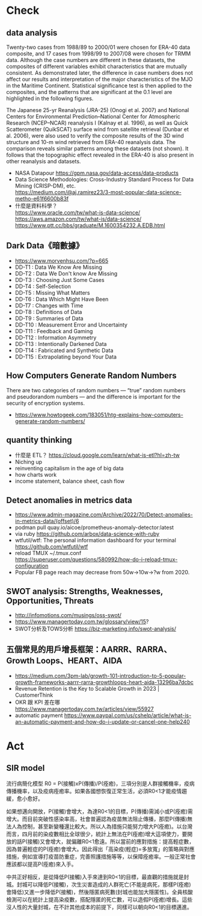 # Check
## data analysis
Twenty-two cases from 1988/89 to 2000/01 were chosen for ERA-40 data composite, and 17 cases from 1998/99 to 2007/08 were chosen for TRMM data. Although the case numbers are different in these datasets, the composites of different variables exhibit characteristics that are mutually consistent. As demonstrated later, the difference in case numbers does not affect our results and interpretation of the major characteristics of the MJO in the Maritime Continent. Statistical significance test is then applied to the composites, and the patterns that are significant at the 0.1 level are highlighted in the following figures.

The Japanese 25-yr Reanalysis (JRA-25) (Onogi et al. 2007) and National Centers for Environmental Prediction–National Center for Atmospheric Research (NCEP–NCAR) reanalysis I (Kalnay et al. 1996), as well as Quick Scatterometer (QuikSCAT) surface wind from satellite retrieval (Dunbar et al. 2006), were also used to verify the composite results of the 3D wind structure and 10-m wind retrieved from ERA-40 reanalysis data. The comparison reveals similar patterns among these datasets (not shown). It follows that the topographic effect revealed in the ERA-40 is also present in other reanalysis and datasets.
 - NASA Datapour https://gpm.nasa.gov/data-access/data-products
 - Data Science Methodologies: Cross-Industry Standard Process for Data Mining (CRISP-DM), etc.
<br> https://medium.com/@aj.ramirez23/3-most-popular-data-science-metho-e61f6600b83f
 - 什麼是資料科學？
<br> https://www.oracle.com/tw/what-is-data-science/
<br> https://aws.amazon.com/tw/what-is/data-science/
<br> https://www.ptt.cc/bbs/graduate/M.1600354232.A.EDB.html

## Dark Data《暗數據》
 - https://www.morvenhsu.com/?p=665
 - DD-T1 : Data We Know Are Missing
 - DD-T2 : Data We Don't know Are Missing
 - DD-T3 : Choosing Just Some Cases
 - DD-T4 : Self-Selection 
 - DD-T5 : Missing What Matters
 - DD-T6 : Data Which Might Have Been
 - DD-T7 : Changes with Time
 - DD-T8 : Definitions of Data
 - DD-T9 : Summaries of Data
 - DD-T10 : Measurement Error and Uncertainty
 - DD-T11 : Feedback and Gaming
 - DD-T12 : Information Asymmetry
 - DD-T13 : Intentionally Darkened Data
 - DD-T14 : Fabricated and Synthetic Data
 - DD-T15 : Extrapolating beyond Your Data
## How Computers Generate Random Numbers
There are two categories of random numbers — “true” random numbers and pseudorandom numbers — and the difference is important for the security of encryption systems.
 - https://www.howtogeek.com/183051/htg-explains-how-computers-generate-random-numbers/
## quantity thinking 
 - 什麼是 ETL？ https://cloud.google.com/learn/what-is-etl?hl=zh-tw
 - Niching up
 - reinventing capitalism in the age of big data
 - how charts work
 - income statement,  balance sheet,  cash flow
## Detect anomalies in metrics data
 - https://www.admin-magazine.com/Archive/2022/70/Detect-anomalies-in-metrics-data/(offset)/6
 - podman pull quay.io/aicoe/prometheus-anomaly-detector:latest
 - via ruby https://github.com/arbox/data-science-with-ruby
 - wtfutil/wtf: The personal information dashboard for your terminal https://github.com/wtfutil/wtf
 - reload TMUX ~/.tmux.conf https://superuser.com/questions/580992/how-do-i-reload-tmux-configuration
 - Popular FB page reach may decrease from 50w->10w->?w from 2020.
## SWOT analysis: Strengths, Weaknesses, Opportunities, Threats
 - http://infomotions.com/musings/oss-swot/
 - https://www.managertoday.com.tw/glossary/view/15?
 - SWOT分析及TOWS分析 https://biz-marketing.info/swot-analysis/
## 五個常見的用戶增長框架：AARRR、RARRA、Growth Loops、HEART、AIDA 
 - https://medium.com/3pm-lab/growth-101-introduction-to-5-popular-growth-frameworks-aarrr-rarra-growthloops-heart-aida-13296ba7dcbc
 - Revenue Retention is the Key to Scalable Growth in 2023 | CustomerThink
 - OKR 跟 KPI 差在哪 https://www.managertoday.com.tw/articles/view/55927
 - automatic payment https://www.paypal.com/us/cshelp/article/what-is-an-automatic-payment-and-how-do-i-update-or-cancel-one-help240

# Act
## SIR model
流行病簡化模型 R0 = P(接觸)xP(傳播)/P(痊癒)，三項分別是人群接觸機率，疫病傳播機率，以及疫病痊癒率。如果各國想恢復正常生活，必須R0<1才能疫情趨緩，愈小愈好。

如果想邁向開放，P(接觸)會增大，為達R0<1的目標，P(傳播)需減小或P(痊癒)需增大。而目前突破性感染率高，社會普遍認為疫苗無法阻止傳播，那麼P(傳播)無法人為控制，甚至新變種還比較大。所以人為措施只能努力增大P(痊癒)。以台灣而言，四月前的染疫數相比全球很少，統計上無法在P(痊癒)增大這項使力，要開放的話P(接觸)又會增大，就偏離R0<1愈遠。所以當前的應對措施：提高輕症數，因為普遍輕症的P(痊癒)會增大。因此得出「高染疫(輕症)=多放寬」的策略與對應措施，例如宣導打疫苗防重症，完善照護措施等等，以保障痊癒率。一般正常社會應該都以提高P(痊癒)來入手。

中共正好相反，是從降低P(接觸)入手來達到R0<1的目標，最直觀的措施就是封城。封城可以降低P(接觸)，次生災害造成的人群死亡(不能是病死，那樣P(痊癒)會降低)又進一步降低P(接觸)，然後隱匿病死數(封城也能加大隱匿性)。全員核酸檢測可以在統計上提高染疫數，搭配隱匿的死亡數，可以造假P(痊癒)增長。這些沒人性的大量封城，在不計其他成本的前提下，同樣可以朝向R0<1的目標邁進。
